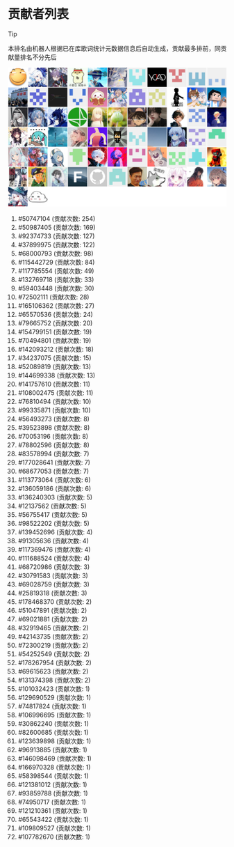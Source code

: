 # 贡献者列表

> [!TIP]
> 本排名由机器人根据已在库歌词统计元数据信息后自动生成，贡献最多排前，同贡献量排名不分先后

![贡献者头像画廊](./CONTRIBUTORS.svg)

1. #50747104 (贡献次数: 254)
2. #50987405 (贡献次数: 169)
3. #92374733 (贡献次数: 127)
4. #37899975 (贡献次数: 122)
5. #68000793 (贡献次数: 98)
6. #115442729 (贡献次数: 84)
7. #117785554 (贡献次数: 49)
8. #132769718 (贡献次数: 33)
9. #59403448 (贡献次数: 30)
10. #72502111 (贡献次数: 28)
11. #165106362 (贡献次数: 27)
12. #65570536 (贡献次数: 24)
13. #79665752 (贡献次数: 20)
14. #154799151 (贡献次数: 19)
15. #70494801 (贡献次数: 19)
16. #142093212 (贡献次数: 18)
17. #34237075 (贡献次数: 15)
18. #52089819 (贡献次数: 13)
19. #144699338 (贡献次数: 13)
20. #141757610 (贡献次数: 11)
21. #108002475 (贡献次数: 11)
22. #76810494 (贡献次数: 10)
23. #99335871 (贡献次数: 10)
24. #56493273 (贡献次数: 8)
25. #39523898 (贡献次数: 8)
26. #70053196 (贡献次数: 8)
27. #78802596 (贡献次数: 8)
28. #83578994 (贡献次数: 7)
29. #177028641 (贡献次数: 7)
30. #68677053 (贡献次数: 7)
31. #113773064 (贡献次数: 6)
32. #136059186 (贡献次数: 6)
33. #136240303 (贡献次数: 5)
34. #12137562 (贡献次数: 5)
35. #56755417 (贡献次数: 5)
36. #98522202 (贡献次数: 5)
37. #139452696 (贡献次数: 4)
38. #91305636 (贡献次数: 4)
39. #117369476 (贡献次数: 4)
40. #111688524 (贡献次数: 4)
41. #68720986 (贡献次数: 3)
42. #30791583 (贡献次数: 3)
43. #69028759 (贡献次数: 3)
44. #25819318 (贡献次数: 3)
45. #178468370 (贡献次数: 2)
46. #51047891 (贡献次数: 2)
47. #69021881 (贡献次数: 2)
48. #32919465 (贡献次数: 2)
49. #42143735 (贡献次数: 2)
50. #72300219 (贡献次数: 2)
51. #54252549 (贡献次数: 2)
52. #178267954 (贡献次数: 2)
53. #69615623 (贡献次数: 2)
54. #131374398 (贡献次数: 2)
55. #101032423 (贡献次数: 1)
56. #129690529 (贡献次数: 1)
57. #74817824 (贡献次数: 1)
58. #106996695 (贡献次数: 1)
59. #30862240 (贡献次数: 1)
60. #82600685 (贡献次数: 1)
61. #123639898 (贡献次数: 1)
62. #96913885 (贡献次数: 1)
63. #146098469 (贡献次数: 1)
64. #166970328 (贡献次数: 1)
65. #58398544 (贡献次数: 1)
66. #121381012 (贡献次数: 1)
67. #93859788 (贡献次数: 1)
68. #74950717 (贡献次数: 1)
69. #121210361 (贡献次数: 1)
70. #65543422 (贡献次数: 1)
71. #109809527 (贡献次数: 1)
72. #107782670 (贡献次数: 1)
